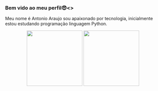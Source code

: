 ### Bem vido ao meu perfil😎<>
Meu nome é Antonio Araujo sou apaixonado por tecnologia, inicialmente estou estudando programação linguagem Python. 
<!--

<br>

<!-- GITHUB STATUS -->
<div align="center">
  <img height="180em" src="https://github-readme-stats.vercel.app/api?username=antonioaraujoSeginfo&show_icons=true&theme=dark&include_all_commits=true&count_private=true"/>
  <img height="180em" src="https://github-readme-stats.vercel.app/api/top-langs/?username=antonioaraujoSeginfo&layout=compact&langs_count=10&theme=dark"/>
